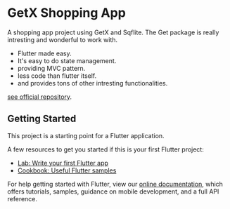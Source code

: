 # GetX Shopping App

A shopping app project using GetX and Sqflite. The Get package is really intresting and
wonderful to work with. 
- Flutter made easy. 
- It's easy to do state management.
- providing MVC pattern.
- less code than flutter itself. 
- and provides tons of other intresting functionalities. 

[see official repository](https://github.com/jonataslaw/getx).

## Getting Started

This project is a starting point for a Flutter application.

A few resources to get you started if this is your first Flutter project:

- [Lab: Write your first Flutter app](https://flutter.dev/docs/get-started/codelab)
- [Cookbook: Useful Flutter samples](https://flutter.dev/docs/cookbook)

For help getting started with Flutter, view our
[online documentation](https://flutter.dev/docs), which offers tutorials,
samples, guidance on mobile development, and a full API reference.

